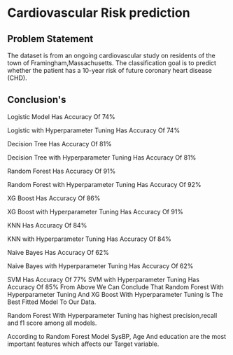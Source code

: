 # Cardiovascular Risk prediction

## Problem Statement 
The dataset is from an ongoing cardiovascular study on residents of the town of Framingham,Massachusetts. The classification goal is to predict whether the patient has a 10-year risk of future coronary heart disease (CHD).

## Conclusion's
Logistic Model Has Accuracy Of 74%

Logistic with Hyperparameter Tuning Has Accuracy Of 74%

Decision Tree Has Accuracy Of 81%

Decision Tree with Hyperparameter Tuning Has Accuracy Of 81%

Random Forest Has Accuracy Of 91%

Random Forest with Hyperparameter Tuning Has Accuracy Of 92%

XG Boost Has Accuracy Of 86%

XG Boost with Hyperparameter Tuning Has Accuracy Of 91%

KNN Has Accuracy Of 84%

KNN with Hyperparameter Tuning Has Accuracy Of 84%

Naive Bayes Has Accuracy Of 62%

Naive Bayes with Hyperparameter Tuning Has Accuracy Of 62%

SVM Has Accuracy Of 77%
SVM with Hyperparameter Tuning Has Accuracy Of 85%
From Above We Can Conclude That Random Forest With Hyperparameter Tuning And XG Boost With Hyperparameter Tuning Is The Best Fitted Model To Our Data.

Random Forest With Hyperparameter Tuning has highest precision,recall and f1 score among all models.

According to Random Forest Model SysBP, Age And education are the most important features which affects our Target variable.
